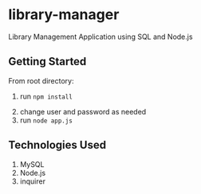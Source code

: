 # library-manager
Library Management Application using SQL and Node.js

## Getting Started

From root directory:
1. run `npm install`
<!-- TODO: rewrite this line once finished -->
2. change user and password as needed
3. run `node app.js`

## Technologies Used
1.  MySQL
2.  Node.js
3.  inquirer

